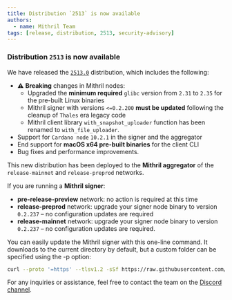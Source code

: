 ```yaml
---
title: Distribution `2513` is now available
authors:
  - name: Mithril Team
tags: [release, distribution, 2513, security-advisory]
---
```


### Distribution `2513` is now available

We have released the [`2513.0`](https://github.com/input-output-hk/mithril/releases/tag/2513.0) distribution, which includes the following:

- ⚠️ **Breaking** changes in Mithril nodes:
  - Upgraded the **minimum required** `glibc` version from `2.31` to `2.35` for the pre-built Linux binaries
  - Mithril signer with versions `<=0.2.200` **must be updated** following the cleanup of `Thales` era legacy code
  - Mithril client library `with_snapshot_uploader` function has been renamed to `with_file_uploader`.
- Support for `Cardano node` `10.2.1` in the signer and the aggregator
- End support for **macOS x64 pre-built binaries** for the client CLI
- Bug fixes and performance improvements.

This new distribution has been deployed to the **Mithril aggregator** of the `release-mainnet` and `release-preprod` networks.

If you are running a **Mithril signer**:

- **pre-release-preview** network: no action is required at this time
- **release-preprod** network: upgrade your signer node binary to version `0.2.237` – no configuration updates are required
- **release-mainnet** network: upgrade your signer node binary to version `0.2.237` – no configuration updates are required.

You can easily update the Mithril signer with this one-line command. It downloads to the current directory by default, but a custom folder can be specified using the -p option:

```bash
curl --proto '=https' --tlsv1.2 -sSf https://raw.githubusercontent.com/input-output-hk/mithril/refs/heads/main/mithril-install.sh | sh -s -- -c mithril-signer -d 2513.0 -p $(pwd)
```

For any inquiries or assistance, feel free to contact the team on the [Discord channel](https://discord.gg/5kaErDKDRq).
